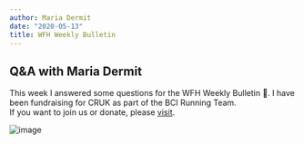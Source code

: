 ```yaml
---
author: Maria Dermit
date: "2020-05-13"
title: WFH Weekly Bulletin
---
```


## Q&A with Maria Dermit

This week I answered some questions for the WFH Weekly Bulletin :newspaper:. I have been fundraising for CRUK as part of the BCI Running Team.  
If you want to join us or donate, please [visit](https://www.justgiving.com/team/RunningforResearch).

![image](/img/WFH-QA-Maria-Dermit.png)